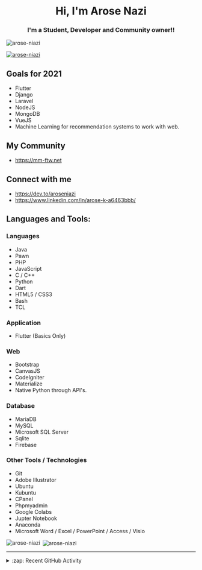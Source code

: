 <h1 align="center">Hi, I'm Arose Nazi</h1>
<h3 align="center">I'm a Student, Developer and Community owner!!</h3>

<p align="left"> <img src="https://komarev.com/ghpvc/?username=arose-niazi&label=Profile%20views&color=0e75b6&style=flat" alt="arose-niazi" /> </p>

<p align="left"> <a href="https://github.com/ryo-ma/github-profile-trophy"><img src="https://github-profile-trophy.vercel.app/?username=arose-niazi" alt="arose-niazi" /></a> </p>

## Goals for 2021
- Flutter
- Django
- Laravel
- NodeJS
- MongoDB
- VueJS
- Machine Learning for recommendation systems to work with web.

## My Community 
- https://mm-ftw.net

## Connect with me
- https://dev.to/aroseniazi
- https://www.linkedin.com/in/arose-k-a6463bbb/


## Languages and Tools:
### Languages
- Java
- Pawn
- PHP
- JavaScript
- C / C++
- Python
- Dart
- HTML5 / CSS3
- Bash
- TCL

### Application
- Flutter (Basics Only)

### Web
- Bootstrap
- CanvasJS
- CodeIgniter
- Materialize
- Native Python through API's. 

### Database
- MariaDB
- MySQL
- Microsoft SQL Server
- Sqlite
- Firebase 


### Other Tools / Technologies 
- Git
- Adobe Illustrator
- Ubuntu
- Kubuntu
- CPanel
- Phpmyadmin
- Google Colabs
- Jupter Notebook
- Anaconda
- Microsoft Word / Excel / PowerPoint / Access / Visio

<p><img align="left" src="https://github-readme-stats.vercel.app/api/top-langs?username=arose-niazi&show_icons=true&locale=en&layout=compact" alt="arose-niazi" /></p>

<p>&nbsp;<img align="center" src="https://github-readme-stats.vercel.app/api?username=arose-niazi&count_private=true&show_icons=true&locale=en" alt="arose-niazi" /></p>

---

<details>
  <summary>:zap: Recent GitHub Activity</summary>
  
<!--START_SECTION:activity-->
1. ❗️ Closed issue [#1](https://github.com/Arose-Niazi/Arose-Niazi/issues/1) in [Arose-Niazi/Arose-Niazi](https://github.com/Arose-Niazi/Arose-Niazi)
2. 🗣 Commented on [#1](https://github.com/Arose-Niazi/Arose-Niazi/issues/1) in [Arose-Niazi/Arose-Niazi](https://github.com/Arose-Niazi/Arose-Niazi)
3. 🎉 Merged PR [#12](https://github.com/Arose-Niazi/DCCN/pull/12) in [Arose-Niazi/DCCN](https://github.com/Arose-Niazi/DCCN)
4. 💪 Opened PR [#12](https://github.com/Arose-Niazi/DCCN/pull/12) in [Arose-Niazi/DCCN](https://github.com/Arose-Niazi/DCCN)
5. 🎉 Merged PR [#11](https://github.com/Arose-Niazi/DCCN/pull/11) in [Arose-Niazi/DCCN](https://github.com/Arose-Niazi/DCCN)
<!--END_SECTION:activity-->
</details>
